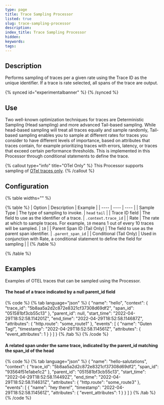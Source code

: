 ```yaml
---
type: page
title: Trace Sampling Processor
listed: true
slug: trace-sampling-processor
description: 
index_title: Trace Sampling Processor
hidden: 
keywords: 
tags: 
---
```



## Description

Performs sampling of traces per a given rate using the Trace ID as the unique identifier. If a trace is rate selected, all spans of the trace are output.

{% synced id="experimentalbanner" %}
{% /synced %}

## Use

Two well-known optimization techniques for traces are Deterministic Sampling (Head sampling) and more advanced Tail-based sampling. While head-based sampling will treat all traces equally and sample randomly, Tail-based sampling enables you to sample at different rates for traces you consider to have different levels of importance, based on attributes that traces contain, for example prioritizing traces with errors, latency, or traces that exceed certain performance thresholds. This is implemented in this Processor through conditional statements to define the trace.

{% callout type="info" title="OTel Only" %}
This Processor supports sampling of [OTel traces only](https://opentelemetry.io/docs/concepts/signals/traces/).
{% /callout %}

## Configuration

{% table widths="" %}

{% table %}
| Option | Description | Example | 
| ---- | ---- | ---- | 
| Sample Type | The type of sampling to invoke. | `head`  `tail` | 
| Trace ID field | The field to use as the identifier of a trace. | `.context.trace_id` | 
| Rate | The rate at which to sample traces. For example, `10` means 1 out of every 10 traces will be sampled. | `10` | 
| Parent Span ID (Tail Only) | The field to use as the parent span identifier. | `.parent_span_id` | 
| Conditional (Tail Only) | Used in conjunction with Rate, a conditional statement to define the field for sampling |  | 
{% /table %}

{% /table %}

## Examples

Examples of OTEL traces that can be sampled using the Processor.


#### The head of a trace indicated by a null parent_id field

{% code %}
{% tab language="json" %}
{
"name": "hello",
"context": {
"trace_id": "5b8aa5a2d2c872e8321cf37308d69df2",
"span_id": "051581bf3cb55c13"
},
"parent_id": null,
"start_time": "2022-04-29T18:52:58.114201Z",
"end_time": "2022-04-29T18:52:58.114687Z",
"attributes": {
"http.route": "some_route1"
},
"events": [
{
"name": "Guten Tag!",
"timestamp": "2022-04-29T18:52:58.114561Z",
"attributes": {
"event_attributes": 1
}
}
]
}
{% /tab %}
{% /code %}


#### A related span under the same trace, indicated by the parent_id matching the span_id of the head

{% code %}
{% tab language="json" %}
{
"name": "hello-salutations",
"context": {
"trace_id": "5b8aa5a2d2c872e8321cf37308d69df2",
"span_id": "93564f51e1abe1c2"
},
"parent_id": "051581bf3cb55c13",
"start_time": "2022-04-29T18:52:58.114492Z",
"end_time": "2022-04-29T18:52:58.114631Z",
"attributes": {
"http.route": "some_route3"
},
"events": [
{
"name": "hey there!",
"timestamp": "2022-04-29T18:52:58.114561Z",
"attributes": {
"event_attributes": 1
}
}
]
}
{% /tab %}
{% /code %}